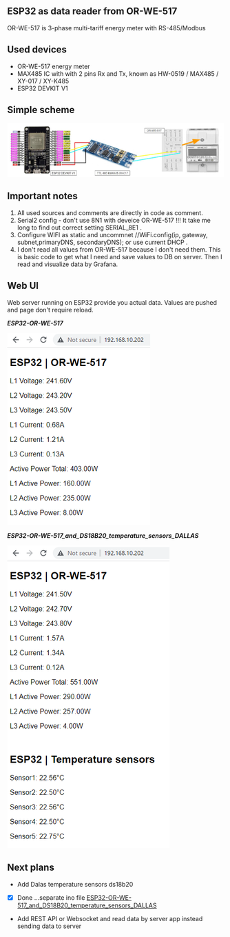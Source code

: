 ## ESP32 as data reader from OR-WE-517
OR-WE-517 is 3-phase multi-tariff energy meter with RS-485/Modbus

## Used devices
- OR-WE-517 energy meter
- MAX485 IC with with 2 pins Rx and Tx, known as HW-0519 / MAX485 / XY-017 / XY-K485
- ESP32 DEVKIT V1

## Simple scheme

![Devices connection](/pictures/scheme.JPG)

## Important notes
1. All used sources and comments are directly in code as comment. 
2. Serial2 config - don't use 8N1 with deveice OR-WE-517 !!! It take me long to find out correct setting SERIAL_8E1  .
3. Configure WIFI as static and uncommnet //WiFi.config(ip, gateway, subnet,primaryDNS, secondaryDNS);  or use current DHCP .
4. I don't read all values from OR-WE-517 because I don't need them. This is basic code to get what I need and save values to DB on server. Then I read and visualize data by Grafana.

## Web UI
Web server running on ESP32 provide you actual data. 
Values are pushed and page don't require reload.

***ESP32-OR-WE-517***

![Web page reachable on ESP32](/pictures/webUI.png)

***ESP32-OR-WE-517_and_DS18B20_temperature_sensors_DALLAS***

![Web page reachable on ESP32](/pictures/webUIDalas.PNG)

## Next plans
- Add Dalas temperature sensors ds18b20 
- [X] Done ...separate ino file [ESP32-OR-WE-517_and_DS18B20_temperature_sensors_DALLAS](/ESP32-OR-WE-517_and_DS18B20_temperature_sensors_DALLAS)
- Add REST API or Websocket and read data by server app instead sending data to server
